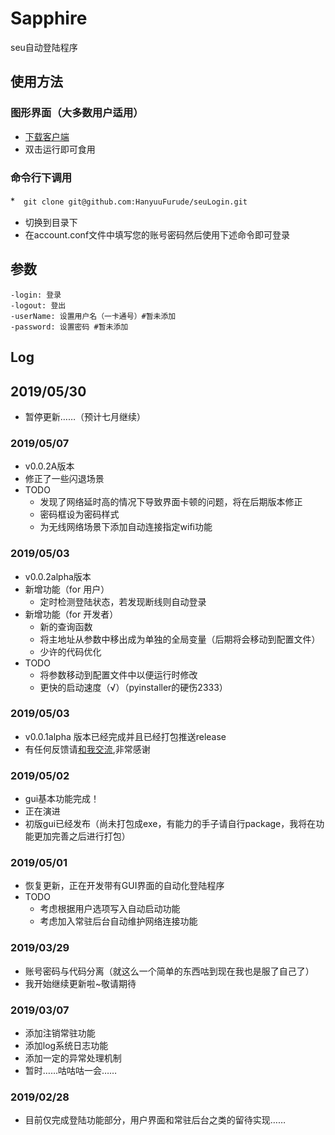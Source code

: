 # Sapphire
seu自动登陆程序

## 使用方法
### 图形界面（大多数用户适用）
* [下载客户端](../../releases/download/v0.0.2A/Sapphire.exe)
* 双击运行即可食用

### 命令行下调用

*　`git clone git@github.com:HanyuuFurude/seuLogin.git`
* 切换到目录下
* 在account.conf文件中填写您的账号密码然后使用下述命令即可登录

## 参数

```
-login: 登录
-logout: 登出
-userName: 设置用户名（一卡通号）#暂未添加
-password: 设置密码 #暂未添加
```

## Log

## 2019/05/30

* 暂停更新……（预计七月继续）

### 2019/05/07
* v0.0.2A版本
* 修正了一些闪退场景
* TODO
  * 发现了网络延时高的情况下导致界面卡顿的问题，将在后期版本修正
  * 密码框设为密码样式
  * 为无线网络场景下添加自动连接指定wifi功能
### 2019/05/03

*   v0.0.2alpha版本
*   新增功能（for 用户）
    *   定时检测登陆状态，若发现断线则自动登录
*   新增功能（for 开发者）
    *   新的查询函数
    *   将主地址从参数中移出成为单独的全局变量（后期将会移动到配置文件）
    *   少许的代码优化
*   TODO
    *   将参数移动到配置文件中以便运行时修改
    *   更快的启动速度（√）（pyinstaller的硬伤2333）

### 2019/05/03
* v0.0.1alpha 版本已经完成并且已经打包推送release
* 有任何反馈请[和我交流](mailto:Furude_Hanyuu@outlook.com),非常感谢
### 2019/05/02
* gui基本功能完成！
* 正在演进
* 初版gui已经发布（尚未打包成exe，有能力的手子请自行package，我将在功能更加完善之后进行打包）
### 2019/05/01
* 恢复更新，正在开发带有GUI界面的自动化登陆程序
* TODO
  * 考虑根据用户选项写入自动启动功能
  * 考虑加入常驻后台自动维护网络连接功能
### 2019/03/29
* 账号密码与代码分离（就这么一个简单的东西咕到现在我也是服了自己了）
* 我开始继续更新啦~敬请期待

### 2019/03/07
* 添加注销常驻功能
* 添加log系统日志功能
* 添加一定的异常处理机制
* 暂时……咕咕咕一会……

### 2019/02/28
* 目前仅完成登陆功能部分，用户界面和常驻后台之类的留待实现……

